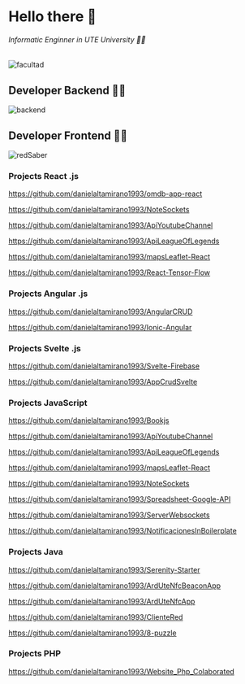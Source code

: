 # Hello there 👋

###### Informatic Enginner in UTE University 👨‍🎓

![facultad](https://user-images.githubusercontent.com/64813513/167026268-16c60b86-b014-4dd8-b900-6090699abd26.png)

## Developer Backend 👨‍💻

![backend](https://user-images.githubusercontent.com/64813513/167021686-b09b7051-45ef-4d2a-9863-db926ed3cf03.gif)

## Developer Frontend 👨‍💻

![redSaber](https://user-images.githubusercontent.com/64813513/166987258-b4c6acc4-9944-490b-887b-79cca971513c.gif)

### Projects React .js

https://github.com/danielaltamirano1993/omdb-app-react

https://github.com/danielaltamirano1993/NoteSockets

https://github.com/danielaltamirano1993/ApiYoutubeChannel

https://github.com/danielaltamirano1993/ApiLeagueOfLegends

https://github.com/danielaltamirano1993/mapsLeaflet-React

https://github.com/danielaltamirano1993/React-Tensor-Flow

### Projects Angular .js

https://github.com/danielaltamirano1993/AngularCRUD

https://github.com/danielaltamirano1993/Ionic-Angular

### Projects Svelte .js

https://github.com/danielaltamirano1993/Svelte-Firebase

https://github.com/danielaltamirano1993/AppCrudSvelte

### Projects JavaScript

https://github.com/danielaltamirano1993/Bookjs

https://github.com/danielaltamirano1993/ApiYoutubeChannel

https://github.com/danielaltamirano1993/ApiLeagueOfLegends

https://github.com/danielaltamirano1993/mapsLeaflet-React

https://github.com/danielaltamirano1993/NoteSockets

https://github.com/danielaltamirano1993/Spreadsheet-Google-API

https://github.com/danielaltamirano1993/ServerWebsockets

https://github.com/danielaltamirano1993/NotificacionesInBoilerplate

### Projects Java

https://github.com/danielaltamirano1993/Serenity-Starter

https://github.com/danielaltamirano1993/ArdUteNfcBeaconApp

https://github.com/danielaltamirano1993/ArdUteNfcApp

https://github.com/danielaltamirano1993/ClienteRed

https://github.com/danielaltamirano1993/8-puzzle

### Projects PHP

https://github.com/danielaltamirano1993/Website_Php_Colaborated

<!--
**danielaltamirano1993/danielaltamirano1993** is a ✨ _special_ ✨ repository because its `README.md` (this file) appears on your GitHub profile.

Here are some ideas to get you started:

- 🔭 I’m currently working on ...
- 🌱 I’m currently learning ...
- 👯 I’m looking to collaborate on ...
- 🤔 I’m looking for help with ...
- 💬 Ask me about ...
- 📫 How to reach me: ...
- 😄 Pronouns: ...
- ⚡ Fun fact: ...
-->

